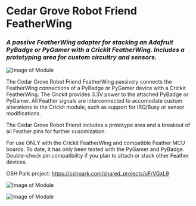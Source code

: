 # Cedar Grove Robot Friend FeatherWing

### _A passive FeatherWing adapter for stacking an Adafruit PyBadge or PyGamer with a Crickit FeatherWing. Includes a prototyping area for custom circuitry and sensors._

![Image of Module](https://github.com/CedarGroveStudios/Robot_Friend_FeatherWing/blob/master/photos/CG_Robot_Friend_EXPLODED_wide.png)

The Cedar Grove Robot Friend FeatherWing passively connects the FeatherWing connections of a PyBadge or PyGamer device with a Crickit FeatherWing. The Crickit provides 3.3V power to the attached PyBadge or PyGamer. All Feather signals are interconnected to accomodate custom alterations to the Crickit module, such as support for IRQ/Busy or sensor modifications.

The Cedar Grove Robot Friend includes a prototype area and a breakout of all Feather pins for further cusomization.

For use ONLY with the Crickit FeatherWing and compatible Feather MCU boards. To date, it has only been tested with the PyGamer and PyBadge. Double-check pin compatibility if you plan to attach or stack other Feather devices.

OSH Park project: https://oshpark.com/shared_projects/uFrVGxL9

![Image of Module](https://github.com/CedarGroveStudios/Robot_Friend_FeatherWing/blob/master/photos/CG_Robot_Friend_GLAM_seated_wide.png)

![Image of Module](https://github.com/CedarGroveStudios/Robot_Friend_FeatherWing/blob/master/photos/CG_Robot_Friend_COMBO_wide.png)

